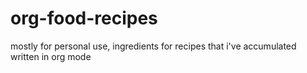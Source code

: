 # org-food-recipes
mostly for personal use, ingredients for recipes that i've accumulated written in org mode
